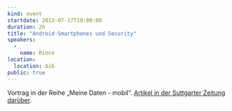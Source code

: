 ```yaml
---
kind: event
startdate: 2013-07-17T19:00:00
duration: 2h
title: "Android-Smartphones und Security"
speakers:
  -
    name: Rince
location:
  location: bib
public: true
---
```

Vortrag in der Reihe „Meine Daten - mobil“. [Artikel in der Suttgarter
Zeitung
darüber](http://www.stuttgarter-zeitung.de/inhalt.vortrag-flucht-aus-dem-gefaengnis-der-krake.af6e71d7-04f8-4b66-a87d-5072f12a8893.html).


